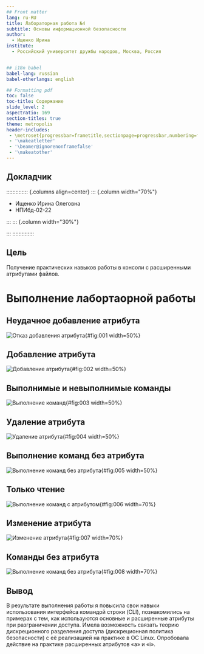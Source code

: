 ```yaml
---
## Front matter
lang: ru-RU
title: Лабораторная работа №4
subtitle: Основы информационной безопасности
author:
  - Ищенко Ирина
institute:
  - Российский университет дружбы народов, Москва, Россия


## i18n babel
babel-lang: russian
babel-otherlangs: english

## Formatting pdf
toc: false
toc-title: Содержание
slide_level: 2
aspectratio: 169
section-titles: true
theme: metropolis
header-includes:
 - \metroset{progressbar=frametitle,sectionpage=progressbar,numbering=fraction}
 - '\makeatletter'
 - '\beamer@ignorenonframefalse'
 - '\makeatother'
---
```


## Докладчик

:::::::::::::: {.columns align=center}
::: {.column width="70%"}

  * Ищенко Ирина Олеговна
  * НПИбд-02-22

:::
::: {.column width="30%"}


:::
::::::::::::::


## Цель

Получение практических навыков работы в консоли с расширенными
атрибутами файлов.

# Выполнение лабортаорной работы

## Неудачное добавление атрибута

![Отказ добавления атрибута](image/1.png){#fig:001 width=50%}

## Добавление атрибута

![Добавление атрибута](image/2.png){#fig:002 width=50%}

## Выполнимые и невыполнимые команды

![Выполнение команд](image/3.png){#fig:003 width=50%}

## Удаление атрибута

![Удаление атрибута](image/4.png){#fig:004 width=50%}

## Выполнение команд без атрибута

![Выполнение команд без атрибута](image/5.png){#fig:005 width=50%}

## Только чтение

![Выполнение команд с атрибутом](image/6.png){#fig:006 width=70%}

## Изменение атрибута

![Изменение атрибута](image/7.png){#fig:007 width=70%}

## Команды без атрибута

![Выполнение команд без атрибута](image/8.png){#fig:008 width=70%}

## Вывод

В результате выполнения работы я повысила свои навыки использования интерфейса командой строки (CLI), познакомились на примерах с тем,
как используются основные и расширенные атрибуты при разграничении
доступа. Имела возможность связать теорию дискреционного разделения
доступа (дискреционная политика безопасности) с её реализацией на практике в ОС Linux. Опробовала действие на практике расширенных атрибутов «а» и «i».